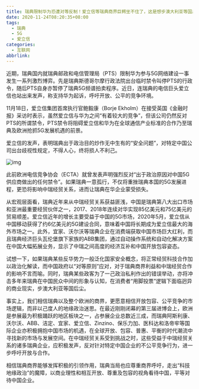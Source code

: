 ```yaml
---
title: 瑞典限制华为恐遭对等反制！爱立信等瑞典商界巨鳄坐不住了，这是想步澳大利亚等国后尘
date: 2020-11-24T08:20:35+08:00
tags:
  - 瑞典
  - 5G
  - 爱立信
categories:
  - 互联网
abbrlink:
---
```


近期，瑞典国内就瑞典邮政和电信管理局（PTS）限制华为参与5G网络建设一事发生一系列激烈博弈。先是瑞典斯德哥尔摩行政法院出台临时禁令叫停PTS的行政令，随后PTS自身亦暂停了瑞典5G频谱拍卖程序。近日，连瑞典的电信巨头爱立信也站出来发声，称支持华为起诉，呼吁开放、公平的竞争环境。

11月18日，爱立信集团首席执行官鲍毅康（Borje Ekholm）在接受英国《金融时报》采访时表示，虽然爱立信与华为之间“有着较大的竞争”，但该公司仍然反对PTS的所谓禁令，PTS禁令将阻碍爱立信和华为在全球通信产业标准的合作乃至瑞典及欧洲抢抓5G发展机遇的前景。

爱立信的发声，表明瑞典出于政治目的炒作无中生有的“安全问题”，对特定中国公司出台歧视性规定，不得人心，终将损人不利己。

![img](https://cdn.jsdelivr.net/gh/yakeing/Documentation@main/Hexo/images/7706-kcieyvz4993620.jpg)

此前欧洲电信竞争协会（ECTA）就曾发表声明强烈反对“出于政治原因对中国5G供应商做出的任何禁令”。如果瑞典一意孤行，不仅将重挫瑞典本国的5G发展进程，更恐将影响中瑞经贸关系，进而让瑞典在华企业蒙受损失。

从宏观层面看，瑞典近年来从中瑞经贸关系获益匪浅，中国是瑞典第八大出口市场和亚洲最重要经贸伙伴之一，2017、2018年连续对华实现85亿美元和75亿美元的贸易顺差。爱立信近年的增长主要受益于中国的5G市场，2020年5月，爱立信从中国移动获得了约6亿美元的5G建设合同，意味着中国将长期成为爱立信最大的海外市场之一。此外，宜家、沃尔沃等瑞典企业在消费端获取中国市场巨大红利，而且瑞典经济巨头瓦伦堡旗下家族的ABB集团，通过自动操作系统和自动化解决方案在中国大幅拓展业务，显示了中瑞之间高度的经济互补和中国开放包容姿态。

试想一下，如果瑞典某些反华势力一般泛化国家安全概念，将正常经贸科技合作加以政治化解读，而中国政府以“对等原则”应对，对于瑞典商界利益和中瑞经贸合作的影响不言而喻。同时，瑞典某些政客为了一己政治私利作出的错误举动，亦将冲击多年来瑞典在中国民众中间的形象与认知，在消费者“用脚投票”逻辑下面临迥异的商业现实，步澳大利亚等国后尘。


事实上，我们相信瑞典以及整个欧洲的商界，更愿意相信开放包容、公平竞争的市场逻辑，而非以己度人的地缘政治迷思。在最近刚刚闭幕的第三届进博会上，欧洲是参展最为积极踊跃的地区板块之一，占参展企业总数近三成，而瑞典阿斯利康、沃尔沃、ABB、洁定、宜家、爱立信、Zinzino、保乐力加、医科达和洛帝牢等国际企业亦积极拥抱中国市场的机遇，在全球开放、包容、普惠、平衡的时代潮流中寻找新的市场与发展空间。在中瑞经贸关系受到挑战之时，这些受益于中瑞经贸关系的诸多瑞典企业，应积极发声，反对针对特定中国企业的不公平竞争行为，进一步呼吁开放与合作。

相信瑞典商界能够发挥积极的引领作用，瑞典当局也应尊重商界呼吁，走出“科技地缘政治”的魔障，以商业理性和相互开放、尊重及包容的视角看待中国，平等对待中国企业。